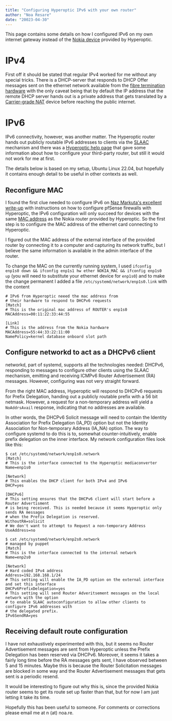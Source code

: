 ```yaml
---
title: "Configuring Hyperoptic IPv6 with your own router"
author: "Noa Resare"
date: "20023-04-30"
---
```


This page contains some details on how I configured IPv6 on my own internet gateway instead
of the [Nokia device](https://www.hyperoptic.com/wp-content/uploads/2020/10/Nokia-HA-140W-B-admin-manual.pdf)
provided by Hyperoptic.

# IPv4

First off it should be stated that regular IPv4 worked for me without any special tricks.
There is a DHCP-server that responds to DHCP Offer messages sent on the ethernet network
available from the [fibre termination hardware](https://guidessimo.com/document/1942159/nokia-ont-g-010g-r-quick-reference-manual-2.html)
with the only caveat being that by default the IP address that the remote DHCP server hands
out is a private address that gets translated by a [Carrier-grade NAT](https://en.wikipedia.org/wiki/Carrier-grade_NAT)
device before reaching the public internet.

# IPv6

IPv6 connectivity, however, was another matter. The Hyperoptic router hands out publicly
routable IPv6 addresses to clients via the
[SLAAC](https://en.wikipedia.org/wiki/IPv6_address#Stateless_address_autoconfiguration)
mechanism and there was a
[Hyperoptic help page](https://www.hyperoptic.com/faq/posts/static-ip-addresses/) that
gave some information about how to configure your third-party router, but still it
would not work for me at first.

The details below is based on my setup, Ubuntu Linux 22.04, but hopefully it contains enough
detail to be useful in other contexts as well.

## Reconfigure MAC

I found the first clue needed to configure IPv6 on
[Naz Markuta's excellent write-up](https://markuta.com/pfsense-ipv6-hyperoptic/)
with instructions on how to configure pfSense firewalls with Hyperoptic, the IPv6
configuration will only succeed for devices with the same
[MAC address](https://en.wikipedia.org/wiki/MAC_address) as the Nokia router provided
by Hyperoptic. So the first step is to configure the MAC address of the ethernet card
connecting to Hyperoptic.

I figured out the MAC address of the external interface of the provided router by connecting
it to a computer and capturing its network traffic, but I believe the same information is
available in the admin interface of the router.

To change the MAC on the currently running system, I used
`ifconfig enp1s0 down && ifconfig enp1s1 hw ether NOKIA_MAC && ifconfig enp1s0 up` (you will
need to substitute your ethernet device for `enp1s0`) and to make the change permanent I added
a file `/etc/systemd/network/enp1s0.link` with the content
```
# IPv6 from Hyperoptic neeed the mac address from
# their hardware to respond to DHCPv6 requests
[Match]
# This is the original mac address of ROUTER's enp1s0
MACAddress=00:11:22:33:44:55

[Link]
# This is the address from the Nokia hardware
MACAddress=55:44:33:22:11:00
NamePolicy=kernel database onboard slot path
```

## Configure networkd to act as a DHCPv6 client

networkd, part of systemd, supports all the technologies needed: DHCPv6,
responding to messages to configure other clients using the SLAAC mechanism,
emitting and receiving ICMPv6 Router Advertisement (RA) messages.
However, configuring was not very straight forward.

From the right MAC address, Hyperoptic will respond to DHCPv6 requests for
Prefix Delegation, handing out a publicly routable prefix with a 56 bit netmask. However,
a request for a non-temporary address will yield a `NoAddrsAvail` response, indicating
that no addresses are available.

In other words, the DHCPv6 Solicit message will need to contain the
Identity Association for Prefix Delegation (IA_PD) option but not the Identity Association for
Non-temporary Address (IA_NA) option. The way to configure systemd to do this is to, somewhat
counter-intuitively, enable prefix delegation on the inner interface. My network configuration
files look like this:

```
$ cat /etc/systemd/network/enp1s0.network
[Match]
# This is the interface connected to the Hyperoptic mediaconverter
Name=enp1s0

[Network]
# This enables the DHCP client for both IPv4 and IPv6
DHCP=yes

[DHCPv6]
# This setting ensures that the DHCPv6 client will start before a Router Advertisment
# is being received. This is needed because it seems Hyperoptic only sends RA messages
# when the Prefix Delegation is reserved.
WithoutRA=solicit
# We don't want to attempt to Request a non-temporary Address
UseAddress=no
```

```
$ cat /etc/systemd/network/enp2s0.network
# managed by puppet
[Match]
# This is the interface connected to the internal network
Name=enp2s0

[Network]
# Hard coded IPv4 address
Address=192.168.168.1/24
# This setting will enable the IA_PD option on the external interface and set this interface
DHCPv6PrefixDelegation=yes
# This setting will send Router Adveritsement messages on the local network with the option
# to enable SLAAC autoconfiguration to allow other clients to configure IPv6 addresses with
# the delegated prefix.
IPv6SendRA=yes
```

## Receiving default route configuration

I have not exhaustively experimented with this, but it seems no Router Advertisement messages
are sent from Hyperoptic unless the Prefix Delegation has been reserved via DHCPv6.
Moreover, it seems it takes a fairly long time before the RA messages gets sent, I have
observed between 5 and 15 minutes. Maybe this is because the Router Solicitation messages
are blocked in some way and the Router Advertisement messages that gets sent is a periodic
resend.

It would be interesting to figure out why this is, since the provided Nokia router seems to
get its route set up faster than that, but for now I am just letting it take its time.

Hopefully this has been useful to someone. For comments or corrections please email me
at n (at) noa.re.
